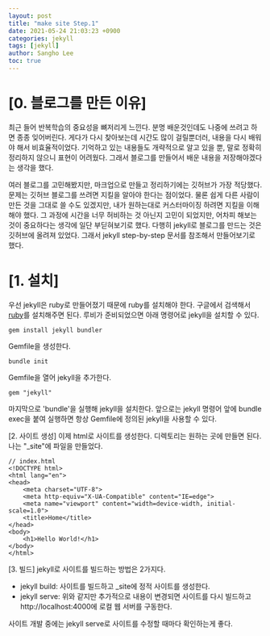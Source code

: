 ```yaml
---
layout: post
title: "make site Step.1"
date: 2021-05-24 21:03:23 +0900
categories: jekyll 
tags: [jekyll]
author: Sangho Lee
toc: true
---
```

# [0. 블로그를 만든 이유]
최근 들어 반복학습의 중요성을 뼈저리게 느낀다.
분명 배운것인데도 나중에 쓰려고 하면 종종 잊어버린다.
게다가 다시 찾아보는데 시간도 많이 걸릴뿐더러, 내용을 다시 배워야 해서 비효율적이었다.
기억하고 있는 내용들도 개략적으로 알고 있을 뿐, 말로 정확히 정리하지 않으니 표현이 어려웠다.
그래서 블로그를 만들어서 배운 내용을 저장해야겠다는 생각을 했다.

여러 블로그를 고민해봤지만, 마크업으로 만들고 정리하기에는 깃허브가 가장 적당했다.
문제는 깃허브 블로그를 쓰려면 지킬을 알아야 한다는 점이었다.
물론 쉽게 다른 사람이 만든 것을 그대로 쓸 수도 있겠지만, 내가 원하는대로 커스터마이징 하려면 지킬을 이해해야 했다.
그 과정에 시간을 너무 허비하는 것 아닌지 고민이 되었지만, 어차피 해보는 것이 중요하다는 생각에 일단 부딛혀보기로 했다.
다행히 jekyll로 블로그를 만드는 것은 깃허브에 올려져 있었다.
그래서 jekyll step-by-step 문서를 참조해서 만들어보기로 했다.

# [1. 설치]
우선 jekyll은 ruby로 만들어졌기 때문에 ruby를 설치해야 한다.
구글에서 검색해서 [ruby](https://www.ruby-lang.org/ko/)를 설치해주면 된다.
루비가 준비되었으면 아래 명령어로 jekyll을 설치할 수 있다.
```
gem install jekyll bundler
```

Gemfile을 생성한다.
```
bundle init
```

Gemfile을 열어 jekyll을 추가한다.
```
gem "jekyll"
```

마지막으로 'bundle'을 실행해 jekyll을 설치한다.
앞으로는 jekyll 명령어 앞에 bundle exec을 붙여 실행하면 항상 Gemfile에 정의된 jekyll을 사용할 수 있다.

[2. 사이트 생성]
이제 html로 사이트를 생성한다.
디렉토리는 원하는 곳에 만들면 된다. 나는 "_site"에 파일을 만들었다.
```
// index.html
<!DOCTYPE html>
<html lang="en">
<head>
    <meta charset="UTF-8">
    <meta http-equiv="X-UA-Compatible" content="IE=edge">
    <meta name="viewport" content="width=device-width, initial-scale=1.0">
    <title>Home</title>
</head>
<body>
    <h1>Hello World!</h1>
</body>
</html>
```

[3. 빌드]
jekyll로 사이트를 빌드하는 방법은 2가지다.
- jekyll build: 사이트를 빌드하고 _site에 정적 사이트를 생성한다.
- jekyll serve: 위와 같지만 추가적으로 내용이 변경되면 사이트를 다시 빌드하고 http://localhost:4000에 로컬 웹 서버를 구동한다.

사이트 개발 중에는 jekyll serve로 사이트를 수정할 때마다 확인하는게 좋다.